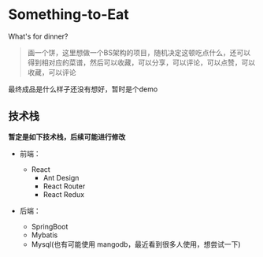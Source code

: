 # Something-to-Eat
What's for dinner?

> 画一个饼，这里想做一个BS架构的项目，随机决定这顿吃点什么，还可以得到相对应的菜谱，然后可以收藏，可以分享，可以评论，可以点赞，可以收藏，可以评论

最终成品是什么样子还没有想好，暂时是个demo

## 技术栈

**暂定是如下技术栈，后续可能进行修改**
- 前端：
  - React
    - Ant Design
    - React Router
    - React Redux

- 后端：
  - SpringBoot
  - Mybatis
  - Mysql(也有可能使用 mangodb，最近看到很多人使用，想尝试一下)